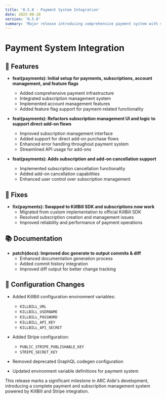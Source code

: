 ```yaml
---
title: '0.5.0 - Payment System Integration'
date: 2025-08-28
version: '0.5.0'
summary: 'Major release introducing comprehensive payment system with subscription management, KillBill integration, and add-on support'
---
```


# Payment System Integration

## 🎉 Features

- **feat(payments): Initial setup for payments, subscriptions, account management, and feature flags**
  - Added comprehensive payment infrastructure
  - Integrated subscription management system
  - Implemented account management features
  - Added feature flag support for payment-related functionality

- **feat(payments): Refactors subscription management UI and logic to support direct add-on flows**
  - Improved subscription management interface
  - Added support for direct add-on purchase flows
  - Enhanced error handling throughout payment system
  - Streamlined API usage for add-ons

- **feat(payments): Adds subscription and add-on cancellation support**
  - Implemented subscription cancellation functionality
  - Added add-on cancellation capabilities
  - Enhanced user control over subscription management

## 🐛 Fixes

- **fix(payments): Swapped to KillBill SDK and subscriptions now work**
  - Migrated from custom implementation to official KillBill SDK
  - Resolved subscription creation and management issues
  - Improved reliability and performance of payment operations

## 📚 Documentation

- **patch(docs): Improved doc generate to output commits & diff**
  - Enhanced documentation generation process
  - Added commit history integration
  - Improved diff output for better change tracking

## 🔧 Configuration Changes

- Added KillBill configuration environment variables:
  - `KILLBILL_URL`
  - `KILLBILL_USERNAME`
  - `KILLBILL_PASSWORD`
  - `KILLBILL_API_KEY`
  - `KILLBILL_API_SECRET`

- Added Stripe configuration:
  - `PUBLIC_STRIPE_PUBLISHABLE_KEY`
  - `STRIPE_SECRET_KEY`

- Removed deprecated GraphQL codegen configuration
- Updated environment variable definitions for payment system

This release marks a significant milestone in ARC Aide's development, introducing a complete payment and subscription management system powered by KillBill and Stripe integration.
